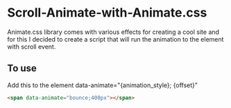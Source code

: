 # Scroll-Animate-with-Animate.css
Animate.css library comes with various effects for creating a cool site and for this I decided to create a script 
that will run the animation to the element with scroll event.

## To use

Add this to the element data-animate="{animation_style}; {offset}"
```html
<span data-animate="bounce;400px"></span>
``` 
